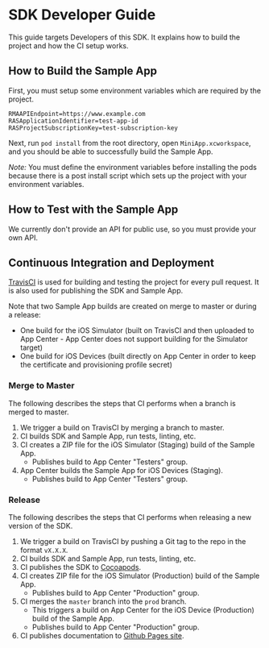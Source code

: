 # SDK Developer Guide

This guide targets Developers of this SDK. It explains how to build the project and how the CI setup works.

## <a name="sample-app" /> How to Build the Sample App

First, you must setup some environment variables which are required by the project.

```
RMAAPIEndpoint=https://www.example.com
RASApplicationIdentifier=test-app-id
RASProjectSubscriptionKey=test-subscription-key
```

Next, run `pod install` from the root directory, open `MiniApp.xcworkspace`, and you should be able to successfully build the Sample App.

*Note:* You must define the environment variables before installing the pods because there is a post install script which sets up the project with your environment variables.

## How to Test with the Sample App

We currently don't provide an API for public use, so you must provide your own API.

## Continuous Integration and Deployment

[TravisCI](https://travis-ci.org/github/rakutentech/ios-miniapp) is used for building and testing the project for every pull request. It is also used for publishing the SDK and Sample App.

Note that two Sample App builds are created on merge to master or during a release: 
- One build for the iOS Simulator (built on TravisCI and then uploaded to App Center - App Center does not support building for the Simulator target)
- One build for iOS Devices (built directly on App Center in order to keep the certificate and provisioning profile secret)

### Merge to Master

The following describes the steps that CI performs when a branch is merged to master.

1. We trigger a build on TravisCI by merging a branch to master.
2. CI builds SDK and Sample App, run tests, linting, etc.
3. CI creates a ZIP file for the iOS Simulator (Staging) build of the Sample App.
    - Publishes build to App Center "Testers" group.
4. App Center builds the Sample App for iOS Devices (Staging).
    - Publishes build to App Center "Testers" group.

### Release

The following describes the steps that CI performs when releasing a new version of the SDK.

1. We trigger a build on TravisCI by pushing a Git tag to the repo in the format `vX.X.X`.
2. CI builds SDK and Sample App, run tests, linting, etc.
3. CI publishes the SDK to [Cocoapods](https://cocoapods.org/pods/MiniApp).
4. CI creates ZIP file for the iOS Simulator (Production) build of the Sample App.
    - Publishes build to App Center "Production" group.
5. CI merges the `master` branch into the `prod` branch.
    - This triggers a build on App Center for the iOS Device (Production) build of the Sample App.
    - Publishes build to App Center "Production" group.
6. CI publishes documentation to [Github Pages site](https://rakutentech.github.io/ios-miniapp).
